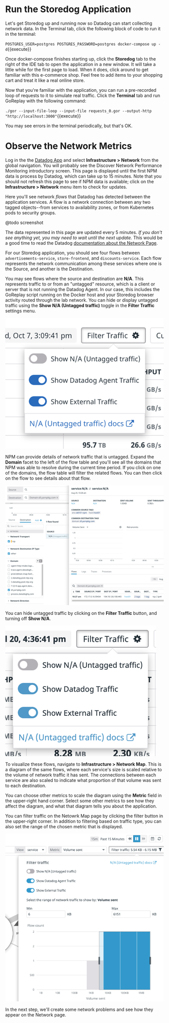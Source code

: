 # Run the Storedog Application

Let's get Storedog up and running now so Datadog can start collecting network data. In the Terminal tab, click the following block of code to run it in the terminal:

`POSTGRES_USER=postgres POSTGRES_PASSWORD=postgres docker-compose up -d`{{execute}}

Once docker-compose finishes starting up, click the **Storedog** tab to the right of the IDE tab to open the application in a new window. It will take a little while for the first page to load. When it does, click around to get familiar with this e-commerce shop. Feel free to add items to your shopping cart and treat it like a real online store.

Now that you're familiar with the application, you can run a pre-recorded loop of requests to it to simulate real traffic.  Click the **Terminal** tab and run GoReplay with the following command:

`./gor --input-file-loop --input-file requests_0.gor --output-http "http://localhost:3000"`{{execute}}

You may see errors in the terminal periodically, but that's OK.

# Observe the Network Metrics

Log in the the [Datadog App](https://app.datadoghq.com/) and select **Infrastructure > Network** from the global navigation. You will probably see the Discover Network Performance Monitoring introductory screen. This page is displayed until the first NPM data is process by Datadog, which can take up to 15 minutes. Note that you should not refresh this page to see if NPM data is available; click on the **Infrastructure > Network** menu item to check for updates.

Here you'll see network *flows* that Datadog has detected between the application services. A flow is a network connection between any two tagged objects--from services to availability zones, or from Kubernetes pods to security groups. 

@todo screenshot

The data represented in this page are updated every 5 minutes. *If you don't see anything yet, you may need to wait until the next update.* This would be a good time to read the Datadog [documentation about the Network Page](https://docs.datadoghq.com/network_performance_monitoring/network_page/).

For our Storedog application, you should see four flows between `advertisements-service`, `store-frontend`, and `discounts-service`. Each flow represents the network communication among these services where one is the Source, and another is the Destination. 

You may see flows where the source and destination are **N/A**. This represents traffic to or from an "untagged" resource, which is a client or server that is not running the Datadog Agent. In our case, this includes the GoReplay script running on the Docker host and your Storedog browser activity routed through the lab network. You can hide or display untagged traffic using the **Show N/A (Untagged traffic)** toggle in the **Filter Traffic** settings menu.

![Screenshot of the Filter Traffic settings menu with Show N/A toggled off](./assets/show_na_traffic_settings.png)

NPM can provide details of network traffic that is untagged. Expand the **Domain** facet to the left of the flow table and you'll see all the domains that NPM was able to resolve during the current time period. If you click on one of the domains, the flow table will filter the related flows. You can then click on the flow to see details about that flow.

![Screenshot of Domain facet and untagged flow details](./assets/untagged_flow_details.png)

You can hide untagged traffic by clicking on the **Filter Traffic** button, and turning off **Show N/A**. 

![Screenshot of Filter traffic toggle with Show N/A turned of](./assets/filter_traffic_toggles_v2.png)

To visualize these flows, navigate to **Infrastructure > Network Map**. This is a diagram of the same flows, where each service's size is scaled relative to the volume of network traffic it has sent. The connections between each service are also scaled to indicate what proportion of that volume was sent to each destination.

You can choose other metrics to scale the diagram using the **Metric** field in the upper-right hand corner. Select some other metrics to see how they affect the diagram, and what that diagram tells you about the application.

You can filter traffic on the Netowrk Map page by clicking the filter button in the upper-right corner. In addition to filtering based on traffic type, you can also set the range of the chosen metric that is displayed.

![Screenshot of Filter traffic panel with metric range selector](./assets/map_filters.png)

In the next step, we'll create some network problems and see how they appear on the Network page.



